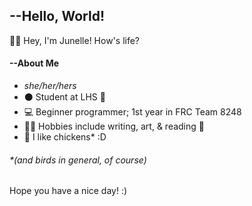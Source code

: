

## --Hello, World!
👋🏼 Hey, I'm Junelle! How's life?

#### --About Me
- _she/her/hers_
- ⚫ Student at LHS 🔴
- 💻 Beginner programmer; 1st year in FRC Team 8248
- 📝🎨 Hobbies include writing, art, & reading 📖
- 🐔 I like chickens* :D
###### *(and birds in general, of course)

Hope you have a nice day! :)

<!--
<picture>
  <source media="(prefers-color-scheme: dark)" srcset="https://github.com/user-attachments/assets/558c33ff-ca0e-4052-a05c-6653f55c35ce">
  <source media="(prefers-color-scheme: light)" srcset="https://github.com/user-attachments/assets/17372241-e00b-4359-89e0-d025b59b70cd">
  <img alt="Shows an illustrated sun in light mode and a moon with stars in dark mode." src="https://user-images.githubusercontent.com/25423296/163456779-a8556205-d0a5-45e2-ac17-42d089e3c3f8.png">
</picture>
-->

<!--
**junellebp/junellebp** is a ✨ _special_ ✨ repository because its `README.md` (this file) appears on your GitHub profile.

Here are some ideas to get you started:

- 🔭 I’m currently working on ...
- 🌱 I’m currently learning ...
- 👯 I’m looking to collaborate on ...
- 🤔 I’m looking for help with ...
- 💬 Ask me about ...
- 📫 How to reach me: ...
- 😄 Pronouns: ...
- ⚡ Fun fact: ...
-->
